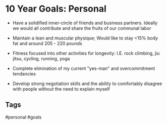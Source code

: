# 10 Year Goals: Personal

* Have a solidified inner-circle of friends and business partners. Ideally we
  would all contribute and share the fruits of our communal labor

* Maintain a lean and muscular physique; Would like to stay <15% body fat and
  around 205 - 220 pounds

* Fitness focused into other activities for longevity: I.E.  rock climbing, jiu
  jitsu, cycling, running, yoga

* Complete elimination of my current "yes-man" and overcommitment tendancies

* Develop strong negotiation skills and the ability to comfortably disagree with
  people without the need to explain myself

## Tags
#personal #goals
